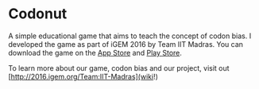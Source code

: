 # Codonut

A simple educational game that aims to teach the concept of codon bias. I developed the game as part of iGEM 2016 by Team IIT Madras. You can download the game on the [App Store](http://www.appstore.com/Codonut) and [Play Store](https://play.google.com/store/apps/details?id=com.igemiitm.codonut).

To learn more about our game, codon bias and our project, visit out [http://2016.igem.org/Team:IIT-Madras](wiki!)
